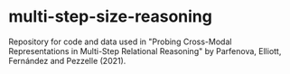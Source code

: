 # multi-step-size-reasoning
Repository for code and data used in "Probing Cross-Modal Representations in Multi-Step Relational Reasoning" by Parfenova, Elliott, Fernández and Pezzelle (2021).

